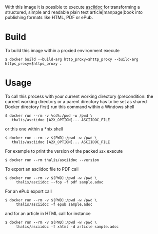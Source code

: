 With this image it is possible to execute [asciidoc](http://asciidoc.org) for transforming a structured, simple 
and readable plain text article|manpage|book into publishing formats like HTML, PDF or ePub.

# Build

To build this image within a proxied environment execute

```
$ docker build --build-arg http_proxy=$http_proxy --build-arg https_proxy=$https_proxy .
```

# Usage

To call this process with your current working directory (precondition: the current 
working directory or a parent directory has to be set as shared Docker directory 
first) run this command within a Windows shell

```
$ docker run --rm -v %cd%:/pwd -w /pwd \
   thalis/asciidoc [A2X_OPTION]... ASCIIDOC_FILE
```
or this one within a *nix shell

```
$ docker run --rm -v $(PWD):/pwd -w /pwd \
   thalis/asciidoc [A2X_OPTION]... ASCIIDOC_FILE
```
For example to print the version of the packed ```a2x``` execute

```
$ docker run --rm thalis/asciidoc --version
```

To export an asciidoc file to PDF call

```
$ docker run --rm -v $(PWD):/pwd -w /pwd \
     thalis/asciidoc --fop -f pdf sample.adoc
```

For an ePub export call

```
$ docker run --rm -v $(PWD):/pwd -w /pwd \
     thalis/asciidoc -f epub sample.adoc
```

and for an article in HTML call for instance

```
$ docker run --rm -v $(PWD):/pwd -w /pwd \
     thalis/asciidoc -f xhtml -d article sample.adoc
```
